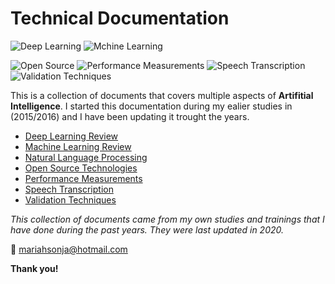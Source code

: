 # Technical Documentation

![Deep Learning](https://img.shields.io/badge/AI-Deep%20Learning-brightgreen.svg)
![Mchine Learning](https://img.shields.io/badge/AI-Machine%20Learning-9cf)
<!-- ![NLP](https://img.shields.io/badge/AI-NLP-orange) -->
![Open Source](https://img.shields.io/badge/AI-Open%20Source-blueviolet)
![Performance Measurements](https://img.shields.io/badge/AI-Performance%20Measurements-pink)
![Speech Transcription](https://img.shields.io/badge/AI-Speech%20Transcription-red)
![Validation Techniques](https://img.shields.io/badge/AI-Validation%20Techniques-blue)

This is a collection of documents that covers multiple aspects of **Artifitial Intelligence**. I started this documentation during my ealier studies in (2015/2016) and I have been updating it trought the years. 

- [Deep Learning Review](./deep-learning.md)
- [Machine Learning Review](./machine-learning.md)
- [Natural Language Processing](./natural-laguage-processing.md)
- [Open Source Technologies](./open-source-technologies.md)
- [Performance Measurements](./performance-measurements.md)
- [Speech Transcription](./voice.md)
- [Validation Techniques](./validation-techniques.md)


*This collection of documents came from my own studies and trainings that I have done during the past years. They were last updated in 2020.*

:email: mariahsonja@hotmail.com

**Thank you!**
